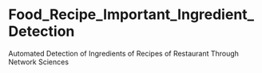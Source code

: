 # Food_Recipe_Important_Ingredient_Detection
Automated Detection of Ingredients of Recipes of Restaurant Through Network Sciences 
